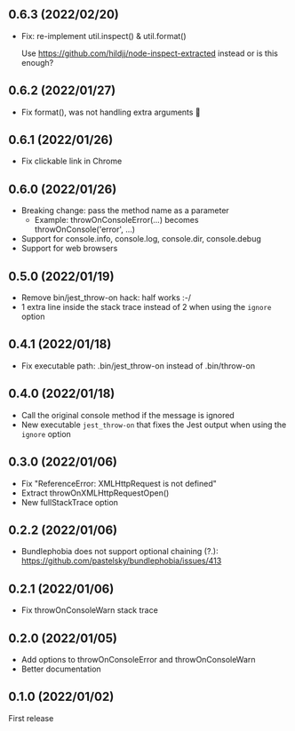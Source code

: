 ## 0.6.3 (2022/02/20)

- Fix: re-implement util.inspect() & util.format()

  Use https://github.com/hildjj/node-inspect-extracted instead or is this enough?

## 0.6.2 (2022/01/27)

- Fix format(), was not handling extra arguments 🤦

## 0.6.1 (2022/01/26)

- Fix clickable link in Chrome

## 0.6.0 (2022/01/26)

- Breaking change: pass the method name as a parameter
  - Example: throwOnConsoleError(...) becomes throwOnConsole('error', ...)
- Support for console.info, console.log, console.dir, console.debug
- Support for web browsers

## 0.5.0 (2022/01/19)

- Remove bin/jest_throw-on hack: half works :-/
- 1 extra line inside the stack trace instead of 2 when using the `ignore` option

## 0.4.1 (2022/01/18)

- Fix executable path: .bin/jest_throw-on instead of .bin/throw-on

## 0.4.0 (2022/01/18)

- Call the original console method if the message is ignored
- New executable `jest_throw-on` that fixes the Jest output when using the `ignore` option

## 0.3.0 (2022/01/06)

- Fix "ReferenceError: XMLHttpRequest is not defined"
- Extract throwOnXMLHttpRequestOpen()
- New fullStackTrace option

## 0.2.2 (2022/01/06)

- Bundlephobia does not support optional chaining (?.): https://github.com/pastelsky/bundlephobia/issues/413

## 0.2.1 (2022/01/06)

- Fix throwOnConsoleWarn stack trace

## 0.2.0 (2022/01/05)

- Add options to throwOnConsoleError and throwOnConsoleWarn
- Better documentation

## 0.1.0 (2022/01/02)

First release

